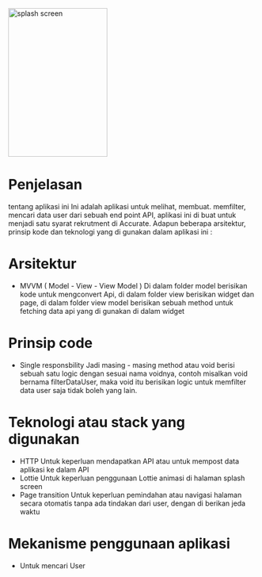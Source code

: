 <img src="https://github.com/danuwrdna/technicalTestAccurateFlutterDeveloperDrajatDanuWardana/assets/90078732/af87a2ca-590f-4ea2-a63c-55726cd6b0f5" alt="splash screen" width="200" height="300">



# Penjelasan
 tentang aplikasi ini
Ini adalah aplikasi untuk melihat, membuat. memfilter, mencari data user dari sebuah end point API, aplikasi ini di buat untuk menjadi satu syarat rekrutment di Accurate.
Adapun beberapa arsitektur, prinsip kode dan teknologi yang di gunakan dalam aplikasi ini :
# Arsitektur
- MVVM ( Model - View - View Model )
  Di dalam folder model berisikan kode untuk mengconvert Api, di dalam folder view berisikan widget dan page, di dalam folder view model berisikan sebuah method untuk 
  fetching data api yang di gunakan di dalam widget
# Prinsip code
- Single responsbility
  Jadi masing - masing method atau void berisi sebuah satu logic dengan sesuai nama voidnya, contoh misalkan void bernama filterDataUser, maka void itu berisikan logic 
  untuk memfilter data user saja tidak boleh yang lain.
# Teknologi atau stack yang digunakan
- HTTP
  Untuk keperluan mendapatkan API atau untuk mempost data aplikasi ke dalam API
- Lottie
  Untuk keperluan penggunaan Lottie animasi di halaman splash screen 
- Page transition
  Untuk keperluan pemindahan atau navigasi halaman secara otomatis tanpa ada tindakan dari user, dengan di berikan jeda waktu
# Mekanisme penggunaan aplikasi
- Untuk mencari User
  
